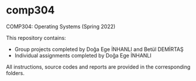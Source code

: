 # comp304
COMP304: Operating Systems (Spring 2022)

This repository contains:
* Group projects completed by Doğa Ege İNHANLI and Betül DEMİRTAŞ
* Individual assignments completed by Doğa Ege İNHANLI


All instructions, source codes and reports are provided in the corresponding folders.
